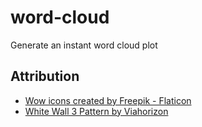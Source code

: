 # word-cloud

Generate an instant word cloud plot

## Attribution

- [Wow icons created by Freepik - Flaticon](https://www.flaticon.com/free-icons/wow)
- [White Wall 3 Pattern by Viahorizon](https://www.toptal.com/designers/subtlepatterns/white-wall-3/)

